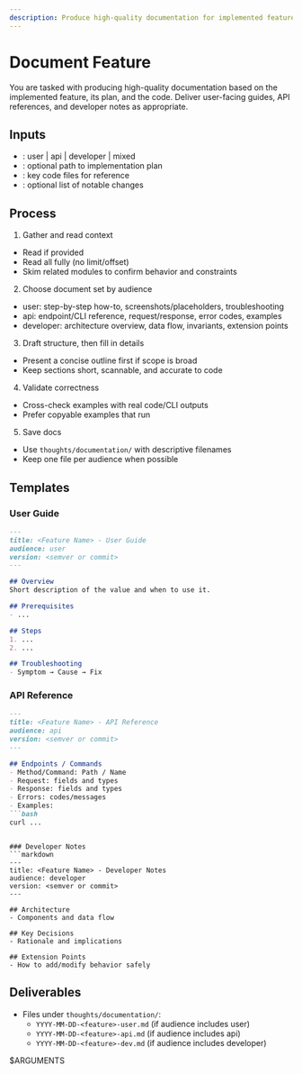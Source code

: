 ```yaml
---
description: Produce high-quality documentation for implemented features
---
```


# Document Feature

You are tasked with producing high-quality documentation based on the implemented feature, its plan, and the code. Deliver user-facing guides, API references, and developer notes as appropriate.

## Inputs
- <audience>: user | api | developer | mixed
- <plan>: optional path to implementation plan
- <files>: key code files for reference
- <changelog>: optional list of notable changes

## Process

1) Gather and read context
- Read <plan> if provided
- Read all <files> fully (no limit/offset)
- Skim related modules to confirm behavior and constraints

2) Choose document set by audience
- user: step-by-step how-to, screenshots/placeholders, troubleshooting
- api: endpoint/CLI reference, request/response, error codes, examples
- developer: architecture overview, data flow, invariants, extension points

3) Draft structure, then fill in details
- Present a concise outline first if scope is broad
- Keep sections short, scannable, and accurate to code

4) Validate correctness
- Cross-check examples with real code/CLI outputs
- Prefer copyable examples that run

5) Save docs
- Use `thoughts/documentation/` with descriptive filenames
- Keep one file per audience when possible

## Templates

### User Guide
```markdown
---
title: <Feature Name> - User Guide
audience: user
version: <semver or commit>
---

## Overview
Short description of the value and when to use it.

## Prerequisites
- ...

## Steps
1. ...
2. ...

## Troubleshooting
- Symptom → Cause → Fix
```

### API Reference
```markdown
---
title: <Feature Name> - API Reference
audience: api
version: <semver or commit>
---

## Endpoints / Commands
- Method/Command: Path / Name
- Request: fields and types
- Response: fields and types
- Errors: codes/messages
- Examples:
```bash
curl ...
```
```

### Developer Notes
```markdown
---
title: <Feature Name> - Developer Notes
audience: developer
version: <semver or commit>
---

## Architecture
- Components and data flow

## Key Decisions
- Rationale and implications

## Extension Points
- How to add/modify behavior safely
```

## Deliverables
- Files under `thoughts/documentation/`:
  - `YYYY-MM-DD-<feature>-user.md` (if audience includes user)
  - `YYYY-MM-DD-<feature>-api.md` (if audience includes api)
  - `YYYY-MM-DD-<feature>-dev.md` (if audience includes developer)

<audience>$ARGUMENTS</audience>
